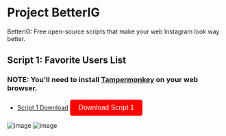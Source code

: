 # Project BetterIG
BetterIG: Free open-source scripts that make your web Instagram look way better.

## Script 1: Favorite Users List
### NOTE: You'll need to install [Tampermonkey](https://www.tampermonkey.net/) on your web browser.

- <a href="Script-1.js" class="button">Script 1 Download</a>
[<button style="background-color:red; padding: 10px 20px; color: white; border: none; border-radius: 5px; font-size: 16px;">Download Script 1</button>](#)

![image](https://github.com/iblindkiller/BetterIG/assets/155166890/98d44a81-100c-4e27-a7fb-16c706f86eaa)
![image](https://github.com/iblindkiller/BetterIG/assets/155166890/d709c6d3-42c8-4723-a2ea-8e09f65b4415)
